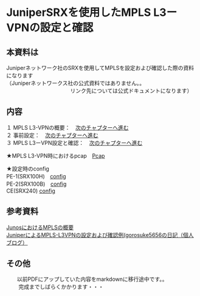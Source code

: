 
# JuniperSRXを使用したMPLS L3ーVPNの設定と確認

## 本資料は
Juniperネットワーク社のSRXを使用してMPLSを設定および確認した際の資料になります <br>
（Juniperネットワークス社の公式資料ではありません。。<br>
　　　　　　　　　　　　リンク先については公式ドキュメントになります）<br>
            
## 内容
１ MPLS L3-VPNの概要：　[次のチャプターへ進む](./Firewall-ovewview.md) <br>
２ 事前設定：　[次のチャプターへ進む](./Junos-Firewall-config.md)<br> 
３ MPLS L3ーVPN設定と確認：　[次のチャプターへ進む](./Firewall-reference.md)<br>

★MPLS L3-VPN時におけるpcap　[Pcap](./MPLS-L3.pcap.pcapng)<br>

★設定時のconfig<br>
  PE-1(SRX100H)　[config](./PE-1(SRX100H)-config)<br>
  PE-2(SRX100B)　[config](./PE-2(SRX100B)-config)<br>
  CE(SRX240)     [config](./CE(SRX240)-config)<br>
  
## 参考資料
  [JunosにおけるMPLSの概要](https://www.juniper.net/documentation/jp/ja/software/junos/mpls/topics/topic-map/mpls-overview.html)<br>
  [JuniperによるMPLS-L3VPNの設定および確認例(gorosuke5656の日記（個人ブログ）](https://gorosuke5656.hatenablog.com/entry/2023/05/14/092207)<br>
   

## その他
　　以前PDFにアップしていた内容をmarkdownに移行途中です。。<br>　
  　完成までしばらくかかります・・・
